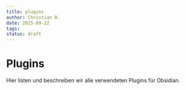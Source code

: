 ```yaml
---
title: plugins
author: Christian B.
date: 2025-09-22
tags:
status: draft
---
```

# Plugins
Hier listen und beschreiben wir alle verwendeten Plugins für Obsidian.
